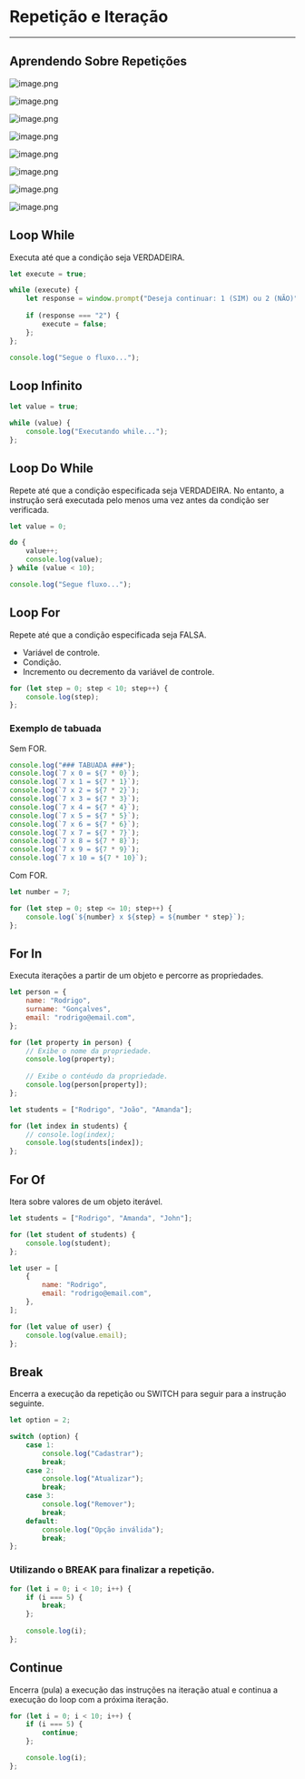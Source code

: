 # Repetição e Iteração

---

## Aprendendo Sobre Repetições

![image.png](assets/aula01-1.png)

![image.png](assets/aula01-2.png)

![image.png](assets/aula01-3.png)

![image.png](assets/aula01-4.png)

![image.png](assets/aula01-5.png)

![image.png](assets/aula01-6.png)

![image.png](assets/aula01-7.png)

![image.png](assets/aula01-8.png)

## Loop While

Executa até que a condição seja VERDADEIRA.

```js
let execute = true;

while (execute) {
	let response = window.prompt("Deseja continuar: 1 (SIM) ou 2 (NÃO)");
	
	if (response === "2") {
		execute = false;
	};
};

console.log("Segue o fluxo...");
```

## Loop Infinito

```js
let value = true;

while (value) {
	console.log("Executando while...");
};
```

## Loop Do While

Repete até que a condição especificada seja VERDADEIRA. No entanto, a instrução será executada pelo menos uma vez antes da condição ser verificada.

```js
let value = 0;

do {
	value++;
	console.log(value);
} while (value < 10);

console.log("Segue fluxo...");
```

## Loop For

Repete até que a condição especificada seja FALSA.

- Variável de controle.
- Condição.
- Incremento ou decremento da variável de controle.

```js
for (let step = 0; step < 10; step++) {
	console.log(step);
};
```

### Exemplo de tabuada

Sem FOR.

```js
console.log("### TABUADA ###");
console.log(`7 x 0 = ${7 * 0}`);
console.log(`7 x 1 = ${7 * 1}`);
console.log(`7 x 2 = ${7 * 2}`);
console.log(`7 x 3 = ${7 * 3}`);
console.log(`7 x 4 = ${7 * 4}`);
console.log(`7 x 5 = ${7 * 5}`);
console.log(`7 x 6 = ${7 * 6}`);
console.log(`7 x 7 = ${7 * 7}`);
console.log(`7 x 8 = ${7 * 8}`);
console.log(`7 x 9 = ${7 * 9}`);
console.log(`7 x 10 = ${7 * 10}`);
```

Com FOR.

```js
let number = 7;

for (let step = 0; step <= 10; step++) {
	console.log(`${number} x ${step} = ${number * step}`);
};
```

## For In

Executa iterações a partir de um objeto e percorre as propriedades.

```js
let person = {
	name: "Rodrigo",
	surname: "Gonçalves",
	email: "rodrigo@email.com",
};

for (let property in person) {	
	// Exibe o nome da propriedade.
	console.log(property);
	
	// Exibe o contéudo da propriedade.
	console.log(person[property]);
};

let students = ["Rodrigo", "João", "Amanda"];

for (let index in students) {
	// console.log(index);
	console.log(students[index]);
};
```

## For Of

Itera sobre valores de um objeto iterável.

```js
let students = ["Rodrigo", "Amanda", "John"];

for (let student of students) {
	console.log(student);
};

let user = [
	{
		name: "Rodrigo",
		email: "rodrigo@email.com",
	},
];

for (let value of user) {
	console.log(value.email);
};
```

## Break

Encerra a execução da repetição ou SWITCH para seguir para a instrução seguinte.

```js
let option = 2;

switch (option) {
	case 1:
		console.log("Cadastrar");
		break;
	case 2:
		console.log("Atualizar");
		break;
	case 3:
		console.log("Remover");
		break;
	default:
		console.log("Opção inválida");
		break;
};
```

### Utilizando o BREAK para finalizar a repetição.

```js
for (let i = 0; i < 10; i++) {
	if (i === 5) {
		break;
	};
	
	console.log(i);
};
```

## Continue

Encerra (pula) a execução das instruções na iteração atual e continua a execução do loop com a próxima iteração.

```js
for (let i = 0; i < 10; i++) {
	if (i === 5) {
		continue;
	};

	console.log(i);
};
```